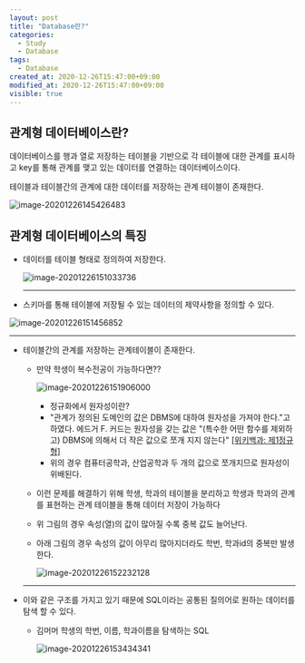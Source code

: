 ```yaml
---
layout: post
title: "Database란?"
categories:
  - Study
  - Database
tags:
  - Database
created_at: 2020-12-26T15:47:00+09:00
modified_at: 2020-12-26T15:47:00+09:00
visible: true
---
```


## 관계형 데이터베이스란?

데이터베이스를 행과 열로 저장하는 테이블을 기반으로 각 테이블에 대한 관계를 표시하고 key를 통해 관계를 맺고 있는 데이터를 연결하는 데이터베이스이다.

테이블과 테이블간의 관계에 대한 데이터를 저장하는 관계 테이블이 존재한다.

![image-20201226145426483](post_img/2020-12-22-%EA%B4%80%EA%B3%84%ED%98%95-%EB%8D%B0%EC%9D%B4%ED%84%B0%EB%B2%A0%EC%9D%B4%EC%8A%A4/image-20201226145426483.png)



## 관계형 데이터베이스의 특징

* 데이터를 테이블 형태로 정의하여 저장한다.

  ![image-20201226151033736](post_img/2020-12-22-%EA%B4%80%EA%B3%84%ED%98%95-%EB%8D%B0%EC%9D%B4%ED%84%B0%EB%B2%A0%EC%9D%B4%EC%8A%A4/image-20201226151033736.png)

  ---

*  스키마를 통해 테이블에 저장될 수 있는 데이터의 제약사항을 정의할 수 있다.

  ![image-20201226151456852](post_img/2020-12-22-%EA%B4%80%EA%B3%84%ED%98%95-%EB%8D%B0%EC%9D%B4%ED%84%B0%EB%B2%A0%EC%9D%B4%EC%8A%A4/image-20201226151456852.png)

  ---

* 테이블간의 관계를 저장하는 관계테이블이 존재한다.

  * 만약 학생이 복수전공이 가능하다면??

    ![image-20201226151906000](post_img/2020-12-22-%EA%B4%80%EA%B3%84%ED%98%95-%EB%8D%B0%EC%9D%B4%ED%84%B0%EB%B2%A0%EC%9D%B4%EC%8A%A4/image-20201226151906000.png)

    * 정규화에서 원자성이란?
    * "관계가 정의된 도메인의 값은 DBMS에 대하여 원자성을 가져야 한다."고 하였다. 에드거 F. 커드는 원자성을 갖는 값은 "(특수한 어떤 함수를 제외하고) DBMS에 의해서 더 작은 값으로 쪼개 지지 않는다" [[위키백과: 제1정규형]](https://ko.wikipedia.org/wiki/%EC%A0%9C1%EC%A0%95%EA%B7%9C%ED%98%95)
    * 위의 경우 컴퓨터공학과, 산업공학과 두 개의 값으로 쪼개지므로 원자성이 위배된다.

  * 이런 문제를 해결하기 위해 학생, 학과의 테이블을 분리하고 학생과 학과의 관계를 표현하는 관계 테이블을 통해 데이터 저장이 가능하다

  * 위 그림의 경우 속성(열)의 값이 많아질 수록 중복 값도 늘어난다.

  * 아래 그림의 경우 속성의 값이 아무리 많아지더라도 학번, 학과id의 중복만 발생한다.

    ![image-20201226152232128](post_img/2020-12-22-%EA%B4%80%EA%B3%84%ED%98%95-%EB%8D%B0%EC%9D%B4%ED%84%B0%EB%B2%A0%EC%9D%B4%EC%8A%A4/image-20201226152232128.png)

  ---

* 이와 같은 구조를 가지고 있기 때문에 SQL이라는 공통된 질의어로 원하는 데이터를 탐색 할 수 있다.

  * 김머머 학생의 학번, 이름, 학과이름을 탐색하는 SQL

    ![image-20201226153434341](post_img/2020-12-22-%EA%B4%80%EA%B3%84%ED%98%95-%EB%8D%B0%EC%9D%B4%ED%84%B0%EB%B2%A0%EC%9D%B4%EC%8A%A4/image-20201226153434341.png)
